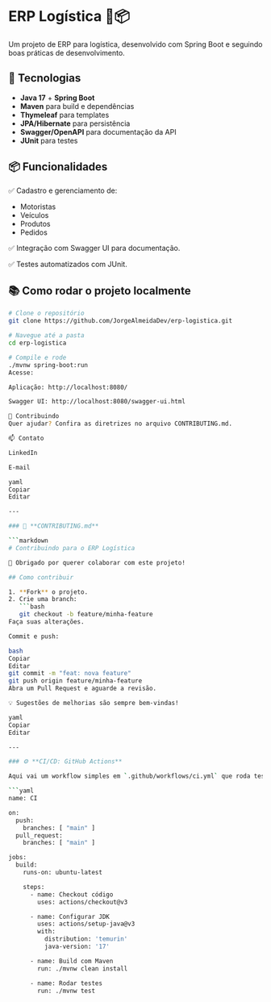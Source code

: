 # ERP Logística 🚛📦

Um projeto de ERP para logística, desenvolvido com Spring Boot e seguindo boas práticas de desenvolvimento.

## 🚀 Tecnologias
- **Java 17** + **Spring Boot**
- **Maven** para build e dependências
- **Thymeleaf** para templates
- **JPA/Hibernate** para persistência
- **Swagger/OpenAPI** para documentação da API
- **JUnit** para testes

## 📦 Funcionalidades
✅ Cadastro e gerenciamento de:
- Motoristas
- Veículos
- Produtos
- Pedidos

✅ Integração com Swagger UI para documentação.

✅ Testes automatizados com JUnit.

## 📚 Como rodar o projeto localmente

```bash
# Clone o repositório
git clone https://github.com/JorgeAlmeidaDev/erp-logistica.git

# Navegue até a pasta
cd erp-logistica

# Compile e rode
./mvnw spring-boot:run
Acesse:

Aplicação: http://localhost:8080/

Swagger UI: http://localhost:8080/swagger-ui.html

🤝 Contribuindo
Quer ajudar? Confira as diretrizes no arquivo CONTRIBUTING.md.

📫 Contato

LinkedIn

E-mail

yaml
Copiar
Editar

---

### 🤝 **CONTRIBUTING.md**

```markdown
# Contribuindo para o ERP Logística

🎉 Obrigado por querer colaborar com este projeto!

## Como contribuir

1. **Fork** o projeto.
2. Crie uma branch:
   ```bash
   git checkout -b feature/minha-feature
Faça suas alterações.

Commit e push:

bash
Copiar
Editar
git commit -m "feat: nova feature"
git push origin feature/minha-feature
Abra um Pull Request e aguarde a revisão.

💡 Sugestões de melhorias são sempre bem-vindas!

yaml
Copiar
Editar

---

### ⚙️ **CI/CD: GitHub Actions**

Aqui vai um workflow simples em `.github/workflows/ci.yml` que roda testes automáticos sempre que houver um push/pull request para `main`:

```yaml
name: CI

on:
  push:
    branches: [ "main" ]
  pull_request:
    branches: [ "main" ]

jobs:
  build:
    runs-on: ubuntu-latest

    steps:
      - name: Checkout código
        uses: actions/checkout@v3

      - name: Configurar JDK
        uses: actions/setup-java@v3
        with:
          distribution: 'temurin'
          java-version: '17'

      - name: Build com Maven
        run: ./mvnw clean install

      - name: Rodar testes
        run: ./mvnw test
